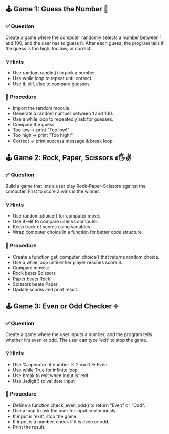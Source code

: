 ## 🕹️ Game 1: Guess the Number 🎯

### ✅ Question
Create a game where the computer randomly selects a number between 1 and 100, and the user has to guess it. After each guess, the program tells if the guess is too high, too low, or correct.

### 💡 Hints
- Use random.randint() to pick a number.
- Use while loop to repeat until correct.
- Use if, elif, else to compare guesses.


### 🧾 Procedure
- Import the random module.
- Generate a random number between 1 and 100.
- Use a while loop to repeatedly ask for guesses.
- Compare the guess:
- Too low → print "Too low!"
- Too high → print "Too high!"
- Correct → print success message & break loop


## 🕹️ Game 2: Rock, Paper, Scissors ✊🖐✌️

### ✅ Question
Build a game that lets a user play Rock-Paper-Scissors against the computer. First to score 3 wins is the winner.

### 💡 Hints
- Use random.choice() for computer move.
- Use if-elif to compare user vs computer.
- Keep track of scores using variables.
- Wrap computer choice in a function for better code structure.

### 🧾 Procedure
- Create a function get_computer_choice() that returns random choice.
- Use a while loop until either player reaches score 3.
- Compare moves:
- Rock beats Scissors
- Paper beats Rock
- Scissors beats Paper
- Update scores and print result.


## 🕹️ Game 3: Even or Odd Checker ➗

### ✅ Question
Create a game where the user inputs a number, and the program tells whether it's even or odd. The user can type 'exit' to stop the game.

### 💡 Hints
- Use % operator: if number % 2 == 0 → Even
- Use while True for infinite loop
- Use break to exit when input is 'exit'
- Use .isdigit() to validate input

### 🧾 Procedure
- Define a function check_even_odd() to return "Even" or "Odd".
- Use a loop to ask the user for input continuously.
- If input is 'exit', stop the game.
- If input is a number, check if it is even or odd.
- Print the result.
